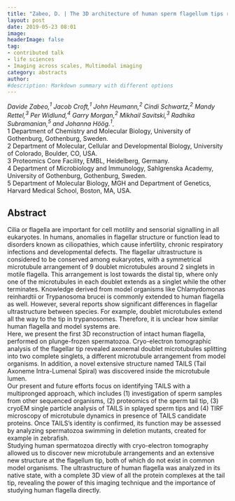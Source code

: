 ```yaml
---
title: "Zabeo, D. | The 3D architecture of human sperm flagellum tips revealed by cryo-electron tomography"
layout: post
date: 2019-05-23 08:01
image:
headerImage: false
tag:
- contributed talk
- life sciences
- Imaging across scales, Multimodal imaging
category: abstracts
author:
#description: Markdown summary with different options
---
```


_Davide Zabeo,<sup>1</sup> Jacob Croft,<sup>1</sup> John Heumann,<sup>2</sup> Cindi Schwartz,<sup>2</sup> Mandy Rettel,<sup>3</sup> Per Widlund,<sup>4</sup> Garry Morgan,<sup>2</sup> Mikhail Savitski,<sup>3</sup> Radhika Subramanian,<sup>5</sup> and Johanna Höög.<sup>1</sup>_.<br/>
1 Department of Chemistry and Molecular Biology, University of Gothenburg, Gothenburg, Sweden.<br/>
2 Department of Molecular, Cellular and Developmental Biology, University of Colorado, Boulder, CO, USA.<br/>
3 Proteomics Core Facility, EMBL, Heidelberg, Germany.<br/>
4 Department of Microbiology and Immunology, Sahlgrenska Academy, University of Gothenburg, Gothenburg, Sweden.<br/>
5 Department of Molecular Biology, MGH and Department of Genetics, Harvard Medical School, Boston, MA, USA.<br/>

## Abstract

Cilia or flagella are important for cell motility and sensorial signalling in all eukaryotes. In humans, anomalies in flagellar structure or function lead to disorders known as ciliopathies, which cause infertility, chronic respiratory infections and developmental defects. The flagellar ultrastructure is considered to be conserved among eukaryotes, with a symmetrical microtubule arrangement of 9 doublet microtubules around 2 singlets in motile flagella. This arrangement is lost towards the distal tip, where only one of the microtubules in each doublet extends as a singlet while the other terminates. Knowledge derived from model organisms like Chlamydomonas reinhardtii or Trypanosoma brucei is commonly extended to human flagella as well. However, several reports show significant differences in flagellar ultrastructure between species. For example, doublet microtubules extend all the way to the tip in trypanosomes. Therefore, it is unclear how similar human flagella and model systems are.<br/>
Here, we present the first 3D reconstruction of intact human flagella, performed on plunge-frozen spermatozoa. Cryo-electron tomographic analysis of the flagellar tip revealed axonemal doublet microtubules splitting into two complete singlets, a different microtubule arrangement from model organisms. In addition, a novel extensive structure named TAILS (Tail Axoneme Intra-Lumenal Spiral) was discovered inside the microtubule lumen.<br/>
Our present and future efforts focus on identifying TAILS with a multipronged approach, which includes (1) investigation of sperm samples from other sequenced organisms, (2) proteomics of the sperm tail tip, (3) cryoEM single particle analysis of TAILS in splayed sperm tips and (4) TIRF microscopy of microtubule dynamics in presence of TAILS candidate proteins. Once TAILS’s identity is confirmed, its function may be assessed by analyzing spermatozoa swimming in deletion mutants, created for example in zebrafish.<br/>
Studying human spermatozoa directly with cryo-electron tomography allowed us to discover new microtubule arrangements and an extensive new structure at the flagellum tip, both of which do not exist in common model organisms. The ultrastructure of human flagella was analyzed in its native state, with a complete 3D view of all the protein complexes at the tail tip, revealing the power of this imaging technique and the importance of studying human flagella directly.<br/>
